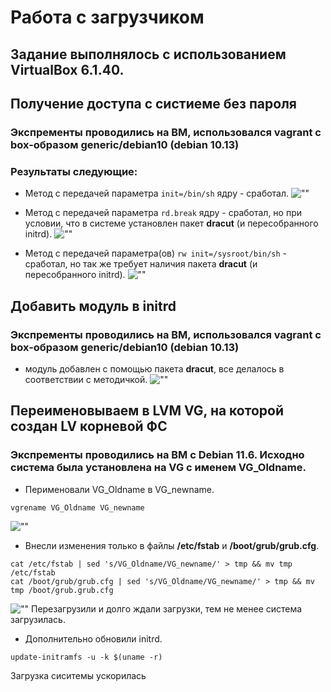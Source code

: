 # Работа с загрузчиком
## Задание выполнялось с использованием VirtualBox 6.1.40. 

## Получение доступа с систиеме без пароля
### Экспременты проводились на ВМ, использовался vagrant с box-образом generic/debian10 (debian 10.13)
### Результаты следующие:
- Метод с передачей параметра `init=/bin/sh` ядру - сработал.
![""]()

- Метод с передачей параметра `rd.break` ядру - сработал, но при условии, что в системе установлен пакет **dracut** (и пересобранного initrd).
![""]()

- Метод с передачей параметра(ов) `rw init=/sysroot/bin/sh` - сработал, но так же требует наличия пакета **dracut** (и пересобранного initrd).
![""]()

## Добавить модуль в initrd
### Экспременты проводились на ВМ, использовался vagrant с box-образом generic/debian10 (debian 10.13)
- модуль добавлен с помощью пакета **dracut**, все делалось в соответствии с методичкой.
![""]()

## Переименовываем в LVM VG, на которой создан LV корневой ФС
### Экспременты проводились на ВМ c Debian 11.6. Исходно система была установлена на VG с именем VG_Oldname.

- Перименовали VG_Oldname в VG_newname.
```
vgrename VG_Oldname VG_newname
```
![""]()

- Внесли изменения только в файлы **/etc/fstab** и **/boot/grub/grub.cfg**.
```
cat /etc/fstab | sed 's/VG_Oldname/VG_newname/' > tmp && mv tmp /etc/fstab
cat /boot/grub/grub.cfg | sed 's/VG_Oldname/VG_newname/' > tmp && mv tmp /boot/grub.grub.cfg
```
![""]()
Перезагрузили и долго ждали загрузки, тем не менее система загрузилась.

- Дополнительно обновили initrd.
```
update-initramfs -u -k $(uname -r)
```
Загрузка сиситемы ускорилась
